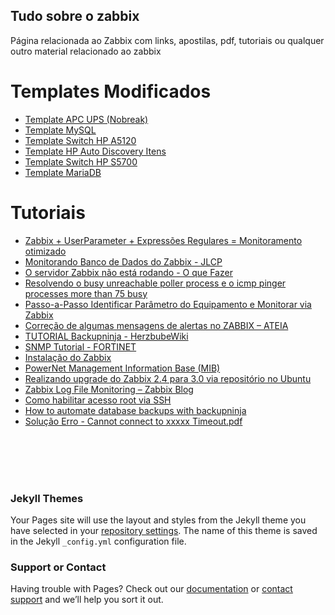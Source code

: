 ## Tudo sobre o zabbix

Página relacionada ao Zabbix com links, apostilas, pdf, tutoriais ou qualquer outro material relacionado ao zabbix

<h1>Templates Modificados</h1>

<ul>
  <li><a href="https://github.com/EdiJunior88/Zabbix/blob/master/zbx_APC_UPS_templates.xml">Template APC UPS (Nobreak)</a></li>
  <li><a href="https://github.com/EdiJunior88/Zabbix/blob/master/zbx_DB_MySQL_templates.xml">Template MySQL</a></li>
  <li><a href="https://github.com/EdiJunior88/Zabbix/blob/master/zbx_HP_A5120_templates.xml">Template Switch HP A5120</a></li>
  <li><a href="https://github.com/EdiJunior88/Zabbix/blob/master/zbx_HP_SNMP_Autodiscovery_templates.xml">Template HP Auto Discovery Itens</a></li>
  <li><a href="https://github.com/EdiJunior88/Zabbix/blob/master/zbx_Huawei_Switch_S5700_templates.xml">Template Switch HP S5700</a></li>
  <li><a href="https://github.com/EdiJunior88/Zabbix/blob/master/zbx_MARIADB_templates.xml">Template MariaDB</a></li>
</ul>

<h1>Tutoriais</h1>

<ul>
<li><a href="https://github.com/EdiJunior88/Zabbix/blob/master/Zabbix%20%2B%20UserParameter%20%2B%20Express%C3%B5es%20Regulares%20%3D%20Monitoramento%20otimizado.pdf">Zabbix + UserParameter + Expressões Regulares = Monitoramento otimizado</a></li>

<li><a href="https://github.com/EdiJunior88/Zabbix/blob/master/Monitorando%20Banco%20de%20Dados%20do%20Zabbix%20-%20JLCP.pdf">Monitorando Banco de Dados do Zabbix - JLCP</a></li>

<li><a href="https://github.com/EdiJunior88/Zabbix/blob/master/Hernandes%20Martins_%20O%20servidor%20Zabbix%20n%C3%A3o%20est%C3%A1%20rodando_%20O%20que%20Fazer_.pdf">O servidor Zabbix não está rodando - O que Fazer</a></li>

<li><a href="https://github.com/EdiJunior88/Zabbix/blob/master/Zabbix_%20Resolvendo%20o%20busy%20unreachable%20poller%20process%20e%20o%20icmp%20pinger%20processes%20more%20than%2075%20busy%20_%20BLOGMARU.pdf">Resolvendo o busy unreachable poller process e o icmp pinger processes more than 75 busy</a></li>

<li><a href="https://github.com/EdiJunior88/Zabbix/blob/master/Blog%20do%20D%C3%A9o_%20Passo-a-Passo%20Identificar%20Par%C3%A2metro%20do%20Equipamento%20e%20Monitorar%20via%20Zabbix.pdf">Passo-a-Passo Identificar Parâmetro do Equipamento e Monitorar via Zabbix</a></li>

<li><a href="https://github.com/EdiJunior88/Zabbix/blob/master/Corre%C3%A7%C3%A3o%20de%20algumas%20mensagens%20de%20alertas%20no%20ZABBIX%20%E2%80%93%20ATEIA.pdf">Correção de algumas mensagens de alertas no ZABBIX – ATEIA</a></li>

<li><a href="https://github.com/EdiJunior88/Zabbix/blob/master/Backupninja%20-%20HerzbubeWiki.pdf">TUTORIAL Backupninja - HerzbubeWiki</a></li>

<li><a href="https://github.com/EdiJunior88/Zabbix/blob/master/SNMP-Monitoringv1.07.pdf">SNMP Tutorial - FORTINET</a></li>

<li><a href="https://github.com/EdiJunior88/Zabbix/blob/master/Monitoramento_Redes_Zabbix.pdf">Instalação do Zabbix</a></li>

<li><a href="https://github.com/EdiJunior88/Zabbix/blob/master/APC-Powernet.pdf">PowerNet Management Information Base (MIB)</a></li>

<li><a href="https://github.com/EdiJunior88/Zabbix/blob/master/Realizando%20upgrade%20do%20Zabbix%202.4%20para%203.0%20via%20reposit%C3%B3rio%20no%20Ubuntu_.pdf">Realizando upgrade do Zabbix 2.4 para 3.0 via repositório no Ubuntu</a></li>

<li><a href="https://github.com/EdiJunior88/Zabbix/blob/master/Zabbix%20Log%20File%20Monitoring%20%E2%80%93%20Zabbix%20Blog.pdf">Zabbix Log File Monitoring – Zabbix Blog</a></li>

<li><a href="https://github.com/EdiJunior88/Zabbix/blob/master/Como%20habilitar%20acesso%20root%20via%20SSH.pdf">Como habilitar acesso root via SSH</a></li>

<li><a href="https://github.com/EdiJunior88/Zabbix/blob/master/How%20to%20automate%20database%20backups%20with%20backupninja.pdf">How to automate database backups with backupninja</a></li>

<li><a href="https://github.com/EdiJunior88/Zabbix/blob/master/Solu%C3%A7%C3%A3o%20Erro%20-%20Cannot%20connect%20to%20xxxxx%20Timeout.pdf">Solução Erro - Cannot connect to xxxxx Timeout.pdf</a></li>

</ul>


<br>
<br>
<br>
<br>

### Jekyll Themes

Your Pages site will use the layout and styles from the Jekyll theme you have selected in your [repository settings](https://github.com/EdiJunior88/Zabbix/settings). The name of this theme is saved in the Jekyll `_config.yml` configuration file.

### Support or Contact

Having trouble with Pages? Check out our [documentation](https://help.github.com/categories/github-pages-basics/) or [contact support](https://github.com/contact) and we’ll help you sort it out.
